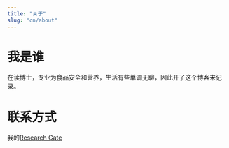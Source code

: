 ```yaml
---
title: "关于"
slug: "cn/about"
---
```


# 我是谁

在读博士，专业为食品安全和营养，生活有些单调无聊，因此开了这个博客来记录。

# 联系方式

我的[Research Gate](https://www.researchgate.net/profile/Zhijun-Wang-18)

